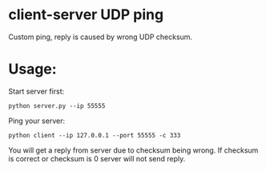 # client-server UDP ping

Custom ping, reply is caused by wrong UDP checksum.

# Usage: 

Start server first:

```python server.py --ip 55555```

Ping your server:

```python client --ip 127.0.0.1 --port 55555 -c 333```

You will get a reply from server due to checksum being wrong.
If checksum is correct or checksum is 0 server will not send reply.
